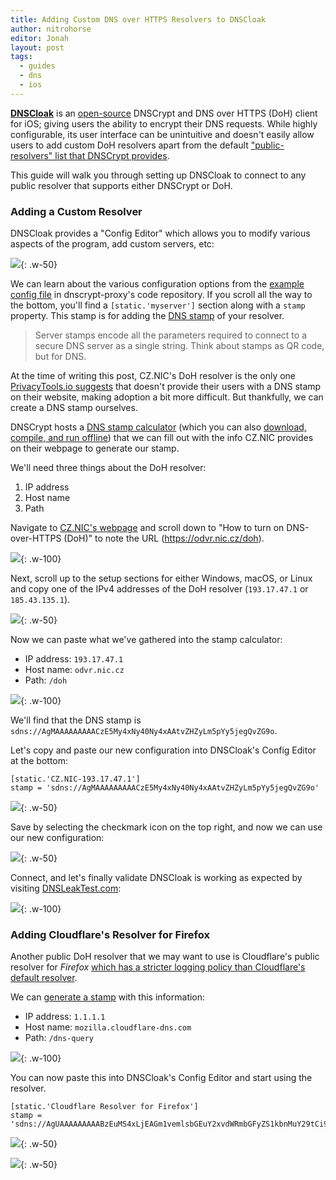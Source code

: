```yaml
---
title: Adding Custom DNS over HTTPS Resolvers to DNSCloak
author: nitrohorse
editor: Jonah
layout: post
tags:
  - guides
  - dns
  - ios
---
```


**[DNSCloak](https://apps.apple.com/us/app/dnscloak-secure-dns-client/id1452162351)** is an [open-source](https://github.com/s-s/dnscloak) DNSCrypt and DNS over HTTPS (DoH) client for iOS; giving users the ability to encrypt their DNS requests. While highly configurable, its user interface can be unintuitive and doesn't easily allow users to add custom DoH resolvers apart from the default ["public-resolvers" list that DNSCrypt provides](https://github.com/DNSCrypt/dnscrypt-resolvers/blob/master/v2/public-resolvers.md).

This guide will walk you through setting up DNSCloak to connect to any public resolver that supports either DNSCrypt or DoH.

### Adding a Custom Resolver

DNSCloak provides a "Config Editor" which allows you to modify various aspects of the program, add custom servers, etc:

![](/assets/img/2019-08-24-dnscloak/config-editor.jpeg){: .w-50}

We can learn about the various configuration options from the [example config file](https://github.com/jedisct1/dnscrypt-proxy/blob/master/dnscrypt-proxy/example-dnscrypt-proxy.toml) in dnscrypt-proxy's code repository. If you scroll all the way to the bottom, you'll find a `[static.'myserver']` section along with a `stamp` property. This stamp is for adding the [DNS stamp](https://dnscrypt.info/stamps-specifications) of your resolver.

> Server stamps encode all the parameters required to connect to a secure DNS server as a single string. Think about stamps as QR code, but for DNS.

At the time of writing this post, CZ.NIC's DoH resolver is the only one [PrivacyTools.io suggests](https://www.privacytools.io/providers/dns/#icanndns) that doesn't provide their users with a DNS stamp on their website, making adoption a bit more difficult. But thankfully, we can create a DNS stamp ourselves.

DNSCrypt hosts a [DNS stamp calculator](https://dnscrypt.info/stamps/) (which you can also [download, compile, and run offline](https://github.com/jedisct1/vue-dnsstamp)) that we can fill out with the info CZ.NIC provides on their webpage to generate our stamp.

We'll need three things about the DoH resolver:
1. IP address
2. Host name
3. Path

Navigate to [CZ.NIC's webpage](https://www.nic.cz/odvr/) and scroll down to "How to turn on DNS-over-HTTPS (DoH)" to note the URL (https://odvr.nic.cz/doh).

![](/assets/img/2019-08-24-dnscloak/cz-nic-doh.png){: .w-100}

Next, scroll up to the setup sections for either Windows, macOS, or Linux and copy one of the IPv4 addresses of the DoH resolver (`193.17.47.1` or `185.43.135.1`).

![](/assets/img/2019-08-24-dnscloak/cz-nic-ips.png){: .w-50}

Now we can paste what we've gathered into the stamp calculator:
- IP address: `193.17.47.1`
- Host name: `odvr.nic.cz`
- Path: `/doh`

![](/assets/img/2019-08-24-dnscloak/cz-nic-stamp.png){: .w-100}

We'll find that the DNS stamp is `sdns://AgMAAAAAAAAACzE5My4xNy40Ny4xAAtvZHZyLm5pYy5jegQvZG9o`.

Let's copy and paste our new configuration into DNSCloak's Config Editor at the bottom:

```
[static.'CZ.NIC-193.17.47.1']
stamp = 'sdns://AgMAAAAAAAAACzE5My4xNy40Ny4xAAtvZHZyLm5pYy5jegQvZG9o'
```

![](/assets/img/2019-08-24-dnscloak/config-editor-cz-nic.jpeg){: .w-50}

Save by selecting the checkmark icon on the top right, and now we can use our new configuration:

![](/assets/img/2019-08-24-dnscloak/dnscloak-cz-nic.jpeg){: .w-50}

Connect, and let's finally validate DNSCloak is working as expected by visiting [DNSLeakTest.com](https://dnsleaktest.com/):

![](/assets/img/2019-08-24-dnscloak/dnsleaktest-cz-nic.jpeg){: .w-100}

### Adding Cloudflare's Resolver for Firefox

Another public DoH resolver that we may want to use is Cloudflare's public resolver for _Firefox_ [which has a stricter logging policy than Cloudflare's default resolver](https://forum.privacytools.io/t/logging-differences-between-cloudflares-default-dns-over-https-resolver-and-their-resolver-for-firefox/1451).

We can [generate a stamp](https://dnscrypt.info/stamps/) with this information:
- IP address: `1.1.1.1`
- Host name: `mozilla.cloudflare-dns.com`
- Path: `/dns-query`

![](/assets/img/2019-08-24-dnscloak/cloudflare-mozilla-stamp.png){: .w-100}

You can now paste this into DNSCloak's Config Editor and start using the resolver.

```
[static.'Cloudflare Resolver for Firefox']
stamp = 'sdns://AgUAAAAAAAAABzEuMS4xLjEAGm1vemlsbGEuY2xvdWRmbGFyZS1kbnMuY29tCi9kbnMtcXVlcnk'
```

![](/assets/img/2019-08-24-dnscloak/config-editor-cf-moz.jpeg){: .w-50}

![](/assets/img/2019-08-24-dnscloak/dnscloak-cf-moz.jpeg){: .w-50}
